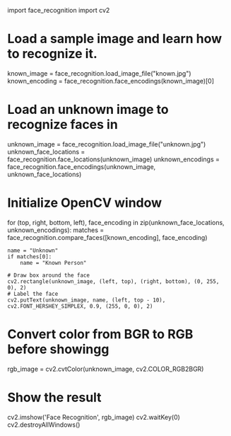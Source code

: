 import face_recognition
import cv2

# Load a sample image and learn how to recognize it.
known_image = face_recognition.load_image_file("known.jpg")
known_encoding = face_recognition.face_encodings(known_image)[0]

# Load an unknown image to recognize faces in
unknown_image = face_recognition.load_image_file("unknown.jpg")
unknown_face_locations = face_recognition.face_locations(unknown_image)
unknown_encodings = face_recognition.face_encodings(unknown_image, unknown_face_locations)

# Initialize OpenCV window
for (top, right, bottom, left), face_encoding in zip(unknown_face_locations, unknown_encodings):
    matches = face_recognition.compare_faces([known_encoding], face_encoding)
    
    name = "Unknown"
    if matches[0]:
        name = "Known Person"

    # Draw box around the face
    cv2.rectangle(unknown_image, (left, top), (right, bottom), (0, 255, 0), 2)
    # Label the face
    cv2.putText(unknown_image, name, (left, top - 10), cv2.FONT_HERSHEY_SIMPLEX, 0.9, (255, 0, 0), 2)

# Convert color from BGR to RGB before showingg
rgb_image = cv2.cvtColor(unknown_image, cv2.COLOR_RGB2BGR)

# Show the result
cv2.imshow('Face Recognition', rgb_image)
cv2.waitKey(0)
cv2.destroyAllWindows()

